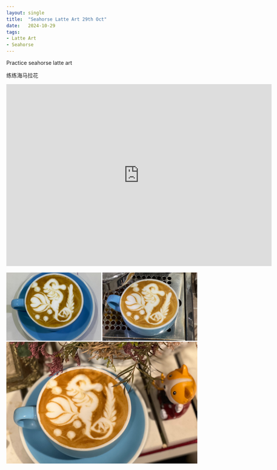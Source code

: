 ```yaml
---
layout: single
title:  "Seahorse Latte Art 29th Oct"
date:   2024-10-29
tags:
- Latte Art
- Seahorse
---
```



Practice seahorse latte art

练练海马拉花


<div class="embed-container">
  <iframe
      src="https://www.youtube.com/embed/Fa9hB73Tv5o"
      width="700"
      height="480"
      frameborder="0"
      allowfullscreen="true">
  </iframe>
</div>


![](/assets/img/2024/10/29/8FF47B74-B57A-40F7-8876-4A6F16BC5113.JPG)
